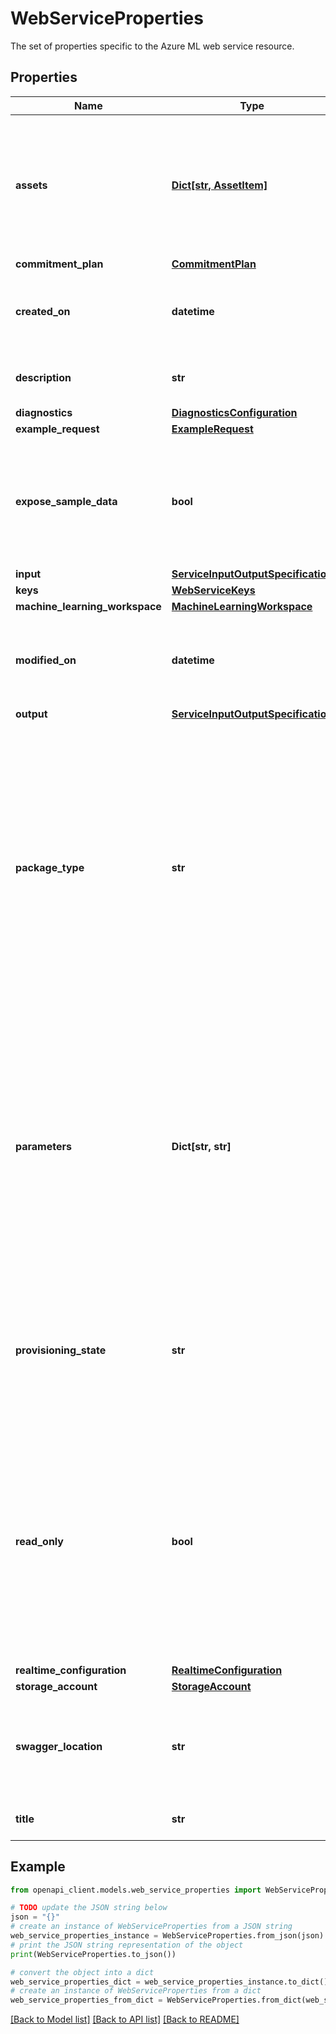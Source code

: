 # WebServiceProperties

The set of properties specific to the Azure ML web service resource.

## Properties

Name | Type | Description | Notes
------------ | ------------- | ------------- | -------------
**assets** | [**Dict[str, AssetItem]**](AssetItem.md) | Contains user defined properties describing web service assets. Properties are expressed as Key/Value pairs. | [optional] 
**commitment_plan** | [**CommitmentPlan**](CommitmentPlan.md) |  | [optional] 
**created_on** | **datetime** | Read Only: The date and time when the web service was created. | [optional] [readonly] 
**description** | **str** | The description of the web service. | [optional] 
**diagnostics** | [**DiagnosticsConfiguration**](DiagnosticsConfiguration.md) |  | [optional] 
**example_request** | [**ExampleRequest**](ExampleRequest.md) |  | [optional] 
**expose_sample_data** | **bool** | When set to true, sample data is included in the web service&#39;s swagger definition. The default value is true. | [optional] 
**input** | [**ServiceInputOutputSpecification**](ServiceInputOutputSpecification.md) |  | [optional] 
**keys** | [**WebServiceKeys**](WebServiceKeys.md) |  | [optional] 
**machine_learning_workspace** | [**MachineLearningWorkspace**](MachineLearningWorkspace.md) |  | [optional] 
**modified_on** | **datetime** | Read Only: The date and time when the web service was last modified. | [optional] [readonly] 
**output** | [**ServiceInputOutputSpecification**](ServiceInputOutputSpecification.md) |  | [optional] 
**package_type** | **str** | Specifies the package type. Valid values are Graph (Specifies a web service published through the Machine Learning Studio) and Code (Specifies a web service published using code such as Python). Note: Code is not supported at this time. | 
**parameters** | **Dict[str, str]** | The set of global parameters values defined for the web service, given as a global parameter name to default value map. If no default value is specified, the parameter is considered to be required. | [optional] 
**provisioning_state** | **str** | Read Only: The provision state of the web service. Valid values are Unknown, Provisioning, Succeeded, and Failed. | [optional] [readonly] 
**read_only** | **bool** | When set to true, indicates that the web service is read-only and can no longer be updated or patched, only removed. Default, is false. Note: Once set to true, you cannot change its value. | [optional] 
**realtime_configuration** | [**RealtimeConfiguration**](RealtimeConfiguration.md) |  | [optional] 
**storage_account** | [**StorageAccount**](StorageAccount.md) |  | [optional] 
**swagger_location** | **str** | Read Only: Contains the URI of the swagger spec associated with this web service. | [optional] [readonly] 
**title** | **str** | The title of the web service. | [optional] 

## Example

```python
from openapi_client.models.web_service_properties import WebServiceProperties

# TODO update the JSON string below
json = "{}"
# create an instance of WebServiceProperties from a JSON string
web_service_properties_instance = WebServiceProperties.from_json(json)
# print the JSON string representation of the object
print(WebServiceProperties.to_json())

# convert the object into a dict
web_service_properties_dict = web_service_properties_instance.to_dict()
# create an instance of WebServiceProperties from a dict
web_service_properties_from_dict = WebServiceProperties.from_dict(web_service_properties_dict)
```
[[Back to Model list]](../README.md#documentation-for-models) [[Back to API list]](../README.md#documentation-for-api-endpoints) [[Back to README]](../README.md)


